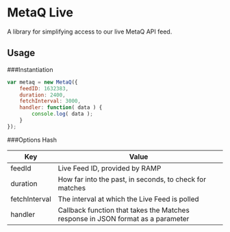 MetaQ Live
=====

A library for simplifying access to our live MetaQ API feed.

Usage
---

###Instantiation

````javascript
var metaq = new MetaQ({
	feedID: 1632383,
	duration: 2400,
	fetchInterval: 3000,
	handler: function( data ) {
		console.log( data );
	}
});
````

###Options Hash

| Key | Value |
| ----| ------|
| feedId | Live Feed ID, provided by RAMP |
| duration | How far into the past, in seconds, to check for matches |
| fetchInterval | The interval at which the Live Feed is polled |
| handler | Callback function that takes the Matches response in JSON format as a parameter |